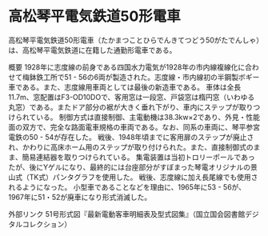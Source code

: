 # 高松琴平電気鉄道50形電車

高松琴平電気鉄道50形電車（たかまつことひらでんきてつどう50がたでんしゃ）は、高松琴平電気鉄道に在籍した通勤形電車である。

概要
1928年に志度線の前身である四国水力電気が1928年の市内線複線化に合わせて梅鉢鉄工所で51 - 56の6両が製造された。志度線・市内線初の半鋼製ボギー車である。また、志度線用車両としては最後の新造車である。
車体は全長11.7m、窓配置はF3-OD10DOで、客用窓は一段窓、戸袋窓は楕円窓（いわゆる丸窓）である。またドア部分の裾が大きく垂れ下がり、車内にステップが取りつけられている。
制御方式は直接制御、主電動機は38.3kw×2であり、外見・性能面の双方で、完全な路面電車規格の車両である。なお、同系の車両に、琴平参宮電鉄の50 - 54が存在した。
戦後、1948年頃までに客用扉のステップが廃止され、かわりに高床ホーム用のステップが取り付けられた。また、直接制御式のまま、簡易連結器を取りつけられている。
集電装置は当初トロリーポールであったが、後にYゲルになり、最終的には台座部分がすぼまった琴電オリジナルの景山式（TK式）パンタグラフを使用した。
戦後、志度線に加え長尾線でも使用されるようになった。
小型車であることなどを理由に、1965年に53 - 56が、1967年に51・52が廃車になり形式消滅した。

外部リンク
51号形式図『最新電動客車明細表及型式図集』（国立国会図書館デジタルコレクション）